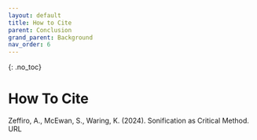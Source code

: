 ```yaml
---
layout: default
title: How to Cite
parent: Conclusion
grand_parent: Background
nav_order: 6
---
```


<!-- 
This page is an example lesson template.
Add, edit, or remove any content below for the workshop in question. -->

<!-- Putting a {: .no_toc} above a header removes it from the table of contents -->

{: .no_toc}  
# How To Cite 
Zeffiro, A., McEwan, S., Waring, K. (2024). Sonification as Critical Method. URL 
